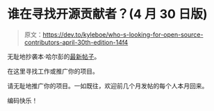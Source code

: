 # 谁在寻找开源贡献者？(4 月 30 日版)

> 原文：<https://dev.to/kyleboe/who-s-looking-for-open-source-contributors-april-30th-edition-14f4>

无耻地抄袭本·哈尔彭的[最新帖子](https://dev.to/ben/whos-looking-for-open-source-contributors-march-25th-edition-ocn)。

在这里寻找工作或推广你的项目。

请无耻地推广你的项目。一如既往，欢迎前几个月发帖的每个人本月回来。

编码快乐！